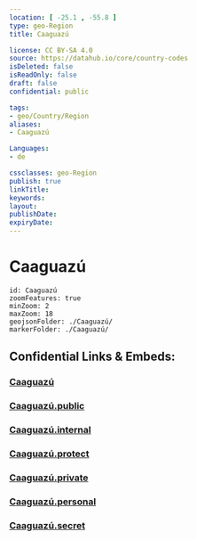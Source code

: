 ```yaml
---
location: [ -25.1 , -55.8 ] 
type: geo-Region
title: Caaguazú

license: CC BY-SA 4.0
source: https://datahub.io/core/country-codes
isDeleted: false
isReadOnly: false
draft: false
confidential: public

tags:
- geo/Country/Region
aliases:
- Caaguazú

Languages:
- de

cssclasses: geo-Region
publish: true
linkTitle: 
keywords: 
layout: 
publishDate: 
expiryDate: 
---
```


# Caaguazú

```leaflet
id: Caaguazú
zoomFeatures: true 
minZoom: 2 
maxZoom: 18
geojsonFolder: ./Caaguazú/
markerFolder: ./Caaguazú/
```


## Confidential Links & Embeds: 

### [Caaguazú](/_Standards/Earth/Continent/America~South/Paraguay/departments~Paraguay/Caaguazú.md) 

### [Caaguazú.public](/_public/Earth/Continent/America~South/Paraguay/departments~Paraguay/Caaguazú.public.md) 

### [Caaguazú.internal](/_internal/Earth/Continent/America~South/Paraguay/departments~Paraguay/Caaguazú.internal.md) 

### [Caaguazú.protect](/_protect/Earth/Continent/America~South/Paraguay/departments~Paraguay/Caaguazú.protect.md) 

### [Caaguazú.private](/_private/Earth/Continent/America~South/Paraguay/departments~Paraguay/Caaguazú.private.md) 

### [Caaguazú.personal](/_personal/Earth/Continent/America~South/Paraguay/departments~Paraguay/Caaguazú.personal.md) 

### [Caaguazú.secret](/_secret/Earth/Continent/America~South/Paraguay/departments~Paraguay/Caaguazú.secret.md)

